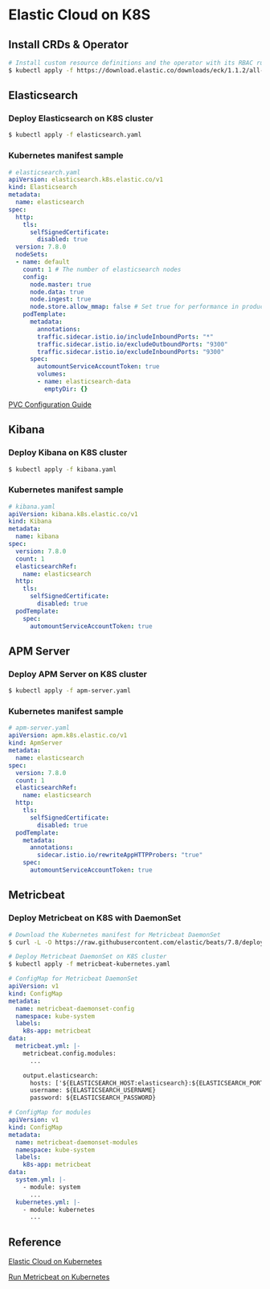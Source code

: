 # Elastic Cloud on K8S

## Install CRDs & Operator
```sh
# Install custom resource definitions and the operator with its RBAC rules
$ kubectl apply -f https://download.elastic.co/downloads/eck/1.1.2/all-in-one.yaml
```

## Elasticsearch

### Deploy Elasticsearch on K8S cluster

```sh
$ kubectl apply -f elasticsearch.yaml
```

### Kubernetes manifest sample
```yaml
# elasticsearch.yaml
apiVersion: elasticsearch.k8s.elastic.co/v1
kind: Elasticsearch
metadata:
  name: elasticsearch
spec:
  http:
    tls: 
      selfSignedCertificate:
        disabled: true
  version: 7.8.0
  nodeSets:
  - name: default
    count: 1 # The number of elasticsearch nodes
    config:
      node.master: true
      node.data: true
      node.ingest: true
      node.store.allow_mmap: false # Set true for performance in production
    podTemplate:
      metadata:
        annotations:
        traffic.sidecar.istio.io/includeInboundPorts: "*"
        traffic.sidecar.istio.io/excludeOutboundPorts: "9300" 
        traffic.sidecar.istio.io/excludeInboundPorts: "9300"
      spec:
        automountServiceAccountToken: true 
        volumes:
        - name: elasticsearch-data
          emptyDir: {}
```
[PVC Configuration Guide](https://www.elastic.co/guide/en/cloud-on-k8s/current/k8s-volume-claim-templates.html)

## Kibana

### Deploy Kibana on K8S cluster
```sh
$ kubectl apply -f kibana.yaml
```

### Kubernetes manifest sample
```yaml
# kibana.yaml
apiVersion: kibana.k8s.elastic.co/v1
kind: Kibana
metadata:
  name: kibana
spec:
  version: 7.8.0
  count: 1
  elasticsearchRef:
    name: elasticsearch
  http:
    tls: 
      selfSignedCertificate:
        disabled: true
  podTemplate:
    spec:
      automountServiceAccountToken: true 
```

## APM Server

### Deploy APM Server on K8S cluster
```sh
$ kubectl apply -f apm-server.yaml
```
### Kubernetes manifest sample
```yaml
# apm-server.yaml
apiVersion: apm.k8s.elastic.co/v1
kind: ApmServer
metadata:
  name: elasticsearch
spec:
  version: 7.8.0
  count: 1
  elasticsearchRef:
    name: elasticsearch
  http:
    tls: 
      selfSignedCertificate:
        disabled: true
  podTemplate:
    metadata:
      annotations:
        sidecar.istio.io/rewriteAppHTTPProbers: "true" 
    spec:
      automountServiceAccountToken: true
```
## Metricbeat

### Deploy Metricbeat on K8S with DaemonSet
```sh
# Download the Kubernetes manifest for Metricbeat DaemonSet
$ curl -L -O https://raw.githubusercontent.com/elastic/beats/7.8/deploy/kubernetes/metricbeat-kubernetes.yaml

# Deploy Metricbeat DaemonSet on K8S cluster
$ kubectl apply -f metricbeat-kubernetes.yaml
```

```yaml
# ConfigMap for Metricbeat DaemonSet
apiVersion: v1
kind: ConfigMap
metadata:
  name: metricbeat-daemonset-config
  namespace: kube-system
  labels:
    k8s-app: metricbeat
data:
  metricbeat.yml: |-
    metricbeat.config.modules:
      ...

    output.elasticsearch:
      hosts: ['${ELASTICSEARCH_HOST:elasticsearch}:${ELASTICSEARCH_PORT:9200}']
      username: ${ELASTICSEARCH_USERNAME}
      password: ${ELASTICSEARCH_PASSWORD}
```

```yaml
# ConfigMap for modules
apiVersion: v1
kind: ConfigMap
metadata:
  name: metricbeat-daemonset-modules
  namespace: kube-system
  labels:
    k8s-app: metricbeat
data:
  system.yml: |-
    - module: system
      ...
  kubernetes.yml: |-
    - module: kubernetes
      ...
```

## Reference
[Elastic Cloud on Kubernetes](https://www.elastic.co/guide/en/cloud-on-k8s/1.1/index.html)

[Run Metricbeat on Kubernetes](https://www.elastic.co/guide/en/beats/metricbeat/current/running-on-kubernetes.html#running-on-kubernetes)
